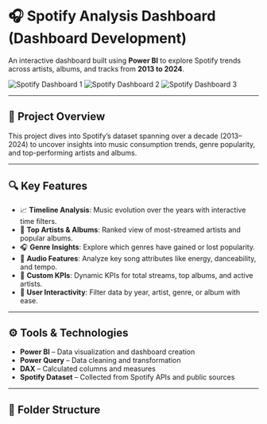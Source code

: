 # 🎧 Spotify Analysis Dashboard (Dashboard Development)

An interactive dashboard built using **Power BI** to explore Spotify trends across artists, albums, and tracks from **2013 to 2024**.

![Spotify Dashboard 1](https://github.com/user-attachments/assets/87698c33-3405-4025-9d8d-26bbcd985664)
![Spotify Dashboard 2](https://github.com/user-attachments/assets/43f13aba-b0be-489b-8c0e-6d4bda14f2b2)
![Spotify Dashboard 3](https://github.com/user-attachments/assets/966de09b-5899-4a02-a002-e703a4aa6034)

---

## 📌 Project Overview

This project dives into Spotify’s dataset spanning over a decade (2013–2024) to uncover insights into music consumption trends, genre popularity, and top-performing artists and albums.

---

## 🔍 Key Features

- 📈 **Timeline Analysis**: Music evolution over the years with interactive time filters.
- 🎤 **Top Artists & Albums**: Ranked view of most-streamed artists and popular albums.
- 🎧 **Genre Insights**: Explore which genres have gained or lost popularity.
- 🧠 **Audio Features**: Analyze key song attributes like energy, danceability, and tempo.
- 🎯 **Custom KPIs**: Dynamic KPIs for total streams, top albums, and active artists.
- 🧩 **User Interactivity**: Filter data by year, artist, genre, or album with ease.

---

## ⚙️ Tools & Technologies

- **Power BI** – Data visualization and dashboard creation  
- **Power Query** – Data cleaning and transformation  
- **DAX** – Calculated columns and measures  
- **Spotify Dataset** – Collected from Spotify APIs and public sources  

---

## 📂 Folder Structure

